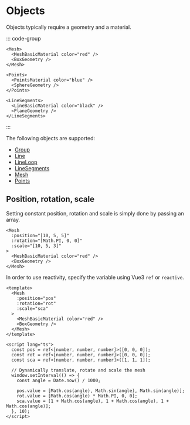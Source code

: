 # Objects

Objects typically require a geometry and a material.

::: code-group
```vue-html [Mesh]
<Mesh>
  <MeshBasicMaterial color="red" />
  <BoxGeometry />
</Mesh>
```

```vue-html [Points]
<Points>
  <PointsMaterial color="blue" />
  <SphereGeometry />
</Points>
```

```vue-html [LineSegments]
<LineSegments>
  <LineBasicMaterial color="black" />
  <PlaneGeometry />
</LineSegments>
```
:::

The following objects are supported:

- [Group](components/Objects/Group)
- [Line](components/Objects/Line)
- [LineLoop](components/Objects/LineLoop)
- [LineSegments](components/Objects/LineSegments)
- [Mesh](components/Objects/Mesh)
- [Points](components/Objects/Points)

## Position, rotation, scale

Setting constant position, rotation and scale is simply done by passing an array.

```vue-html
<Mesh
  :position="[10, 5, 5]"
  :rotation="[Math.PI, 0, 0]"
  :scale="[10, 5, 3]"
>
  <MeshBasicMaterial color="red" />
  <BoxGeometry />
</Mesh>
```

In order to use reactivity, specify the variable using Vue3 `ref` or `reactive`. 

```vue
<template>
  <Mesh
    :position="pos"
    :rotation="rot"
    :scale="sca"
  >
    <MeshBasicMaterial color="red" />
    <BoxGeometry />
  </Mesh>
</template>

<script lang="ts">
  const pos = ref<[number, number, number]>([0, 0, 0]);
  const rot = ref<[number, number, number]>([0, 0, 0]);
  const sca = ref<[number, number, number]>([1, 1, 1]);

  // Dynamically translate, rotate and scale the mesh
  window.setInterval(() => {
    const angle = Date.now() / 1000;

    pos.value = [Math.cos(angle), Math.sin(angle), Math.sin(angle)];
    rot.value = [Math.cos(angle) * Math.PI, 0, 0];
    sca.value = [1 + Math.cos(angle), 1 + Math.cos(angle), 1 + Math.cos(angle)];
  }, 10);
</script>
```